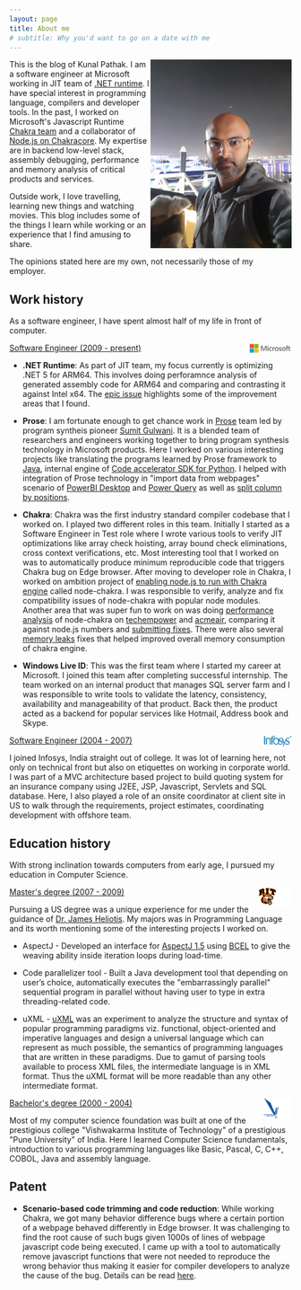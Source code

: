 ```yaml
---
layout: page
title: About me
# subtitle: Why you'd want to go on a date with me
---
```


<img align="right" width="50%" height="50%" src="/assets/img/Kunal-S-Pathak-aboutme.jpeg" />
<!-- <img align="right" src="assets/img/Kunal-S-Pathak-aboutme.jpg"> -->

This is the blog of Kunal Pathak. I am a software engineer at Microsoft working in JIT team of [.NET runtime](https://github.com/dotnet/runtime). I have special interest in programming language, compilers and developer tools. In the past, I worked on Microsoft's Javascript Runtime [Chakra team](https://github.com/microsoft/chakracore) and a collaborator of [Node.js on Chakracore](https://github.com/nodejs/node-chakracore). My expertise are in backend low-level stack, assembly debugging, performance and memory analysis of critical products and services.

Outside work, I love travelling, learning new things and watching movies. This blog includes some of the things I learn while working or an experience that I find amusing to share.

The opinions stated here are my own, not necessarily those of my employer.

## Work history

As a software engineer, I have spent almost half of my life in front of computer.

<img align="right" width="15%" height="15%" src="/assets/img/Microsoft.png" /> <u>Software Engineer (2009 - present)</u>


 * <b>.NET Runtime</b>: As part of JIT team, my focus currently is optimizing .NET 5 for ARM64. This involves doing perforamnce analysis of generated assembly code for ARM64 and comparing and contrasting it against Intel x64. The [epic issue](https://github.com/dotnet/runtime/issues/35853) highlights some of the improvement areas that I found.

 * <b>Prose</b>: I am fortunate enough to get chance work in [Prose](https://microsoft.github.io/prose/) team led by program syntheis pioneer [Sumit Gulwani](https://www.microsoft.com/en-us/research/people/sumitg/). It is a blended team of researchers and engineers working together to bring program synthesis technology in Microsoft products. Here I worked on various interesting projects like translating the programs learned by Prose framework to [Java](https://microsoft.github.io/prose/release-notes/#release-510--20180207), internal engine of [Code accelerator SDK for Python](https://docs.microsoft.com/en-us/python/api/overview/azure/prose/intro?view=prose-py-latest). I helped with integration of Prose technology in "import data from webpages" scenario of [PowerBI Desktop](https://docs.microsoft.com/en-us/power-bi/connect-data/desktop-connect-to-web-by-example) and [Power Query](https://www.decisivedata.net/blog/extracting-data-web-using-power-query) as well as [split column by positions](https://www.sumproduct.com/blog/article/power-bi-tips/power-bi-new-transform-split-column-by-positions).
 
* <b>Chakra</b>: Chakra was the first industry standard compiler codebase that I worked on. I played two different roles in this team. Initially I started as a Software Engineer in Test role where I wrote various tools to verify JIT optimizations like array check hoisting, array bound check eliminations, cross context verifications, etc. Most interesting tool that I worked on was to automatically produce minimum reproducible code that triggers Chakra bug on Edge browser. After moving to developer role in Chakra, I worked on ambition project of [enabling node.js to run with Chakra engine](https://github.com/nodejs/node/pull/4765) called node-chakra. I was responsible to verify, analyze and fix compatibility issues of node-chakra with popular node modules. Another area that was super fun to work on was doing [performance analysis](https://github.com/Microsoft/ChakraCore/issues?utf8=%E2%9C%93&q=is%3Aissue%20author%3Akunalspathak%20label%3APerformance%20) of node-chakra on [techempower](https://www.techempower.com/benchmarks/) and [acmeair](https://github.com/acmeair/acmeair-nodejs), comparing it against node.js numbers and [submitting fixes](https://github.com/microsoft/ChakraCore/pulls?q=is%3Apr+author%3Akunalspathak+is%3Aclosed). There were also several [memory leaks](https://github.com/Microsoft/ChakraCore/pulls?utf8=%E2%9C%93&q=is%3Apr%20author%3Akunalspathak%20is%3Aclosed%20memory) fixes that helped improved overall memory consumption of chakra engine.

 
 * <b>Windows Live ID</b>: This was the first team where I started my career at Microsoft. I joined this team after completing successful internship. The team worked on an internal product that manages SQL server farm and I was responsible to write tools to validate the latency, consistency, availability
and manageability of that product. Back then, the product acted as a backend for popular services like Hotmail, Address book and Skype.


<img align="right" width="10%" height="10%" src="/assets/img/Infosys.jpg" /> <u> Software Engineer (2004 - 2007) </u>

I joined Infosys, India straight out of college. It was lot of learning here, not only on technical front but also on etiquettes on working in corporate world. I was part of a MVC architecture based project to build quoting system for an insurance company using J2EE, JSP, Javascript, Servlets and SQL database. Here, I also played a role of an onsite coordinator at client site in US to walk through the requirements, project estimates, coordinating development with offshore team.

## Education history

With strong inclination towards computers from early age, I pursued my education in Computer Science.

<img align="right" width="12%" height="5%" src="/assets/img/rit.png" /> <u> Master's degree (2007 - 2009) </u>

Pursuing a US degree was a unique experience for me under the guidance of [Dr. James Heliotis](https://www.cs.rit.edu/~jeh/). My majors was in Programming Language and its worth mentioning some of the interesting projects I worked on.
* AspectJ - Developed an interface for [AspectJ 1.5](https://www.eclipse.org/aspectj/) using [BCEL](https://commons.apache.org/proper/commons-bcel/) to give the weaving ability inside iteration loops during load-time.

* Code parallelizer tool - Built a Java development tool that depending on user’s choice, automatically executes the "embarrassingly parallel" sequential program in parallel without having user to type in extra threading-related code.

* uXML - [uXML](https://github.com/kunalspathak/uxml) was an experiment to analyze the structure and syntax of popular programming paradigms viz. functional, object-oriented and imperative languages and design a universal language which can represent as much possible, the semantics of programming languages that are written in these paradigms. Due to gamut of parsing tools available to process XML files, the intermediate language is in XML format. Thus the uXML format will be more readable than any other intermediate format.

<img align="right" width="10%" height="5%" src="/assets/img/vit.png" /> <u> Bachelor's degree (2000 - 2004) </u>

Most of my computer science foundation was built at one of the prestigious college "Vishwakarma Institute of Technology" of a prestigious "Pune University" of India. Here I learned Computer Science fundamentals, introduction to various programming languages like Basic, Pascal, C, C++, COBOL, Java and assembly language.

## Patent

* <b>Scenario-based code trimming and code reduction</b>: While working Chakra, we got many behavior difference bugs where a certain portion of a webpage behaved differently in Edge browser. It was challenging to find the root cause of such bugs given 1000s of lines of webpage javascript code being executed. I came up with a tool to automatically remove javascript functions that were not needed to reproduce the wrong behavior thus making it easier for compiler developers to analyze the cause of the bug. Details can be read [here](https://patents.justia.com/patent/9436449).
